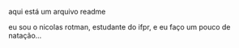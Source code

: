 aqui está um arquivo readme


eu sou o nicolas rotman, estudante do ifpr, e eu faço um pouco de natação...
